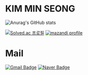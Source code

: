 <!-- ### Hi there 👋

<!--
**fischl05/fischl05** is a ✨ _special_ ✨ repository because its `README.md` (this file) appears on your GitHub profile.

Here are some ideas to get you started:

- 🔭 I’m currently working on ...
- 🌱 I’m currently learning ...
- 👯 I’m looking to collaborate on ...
- 🤔 I’m looking for help with ...
- 💬 Ask me about ...
- 📫 How to reach me: ...
- 😄 Pronouns: ...
- ⚡ Fun fact: ...
-->

# KIM MIN SEONG

![Anurag's GitHub stats](https://github-readme-stats.vercel.app/api?username=fischl05&show_icons=true&theme=prussian)

 [![Solved.ac 프로필](http://mazassumnida.wtf/api/v2/generate_badge?boj=movegreen)](https://solved.ac/fischl05)
 [![mazandi profile](http://mazandi.herokuapp.com/api?handle=movegreen&theme=green)](https://solved.ac/fischl05)

# Mail
[![Gmail Badge](https://img.shields.io/badge/Gmail-d14836?style=flat-square&logo=Gmail&logoColor=white&link=mailto:kimsh1691@gmail.com)](mailto:jooktkkjoo20@gmail.com)
[![Naver Badge](https://img.shields.io/badge/Naver-03C75A?style=flat-square&logo=Naver&logoColor=white&link=mailto:rlatngus1691@naver.com)](mailto:mimsenjoo20@naver.com)
